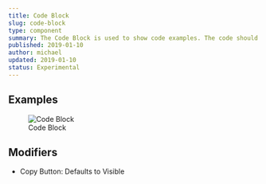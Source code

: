 ```yaml
---
title: Code Block
slug: code-block
type: component
summary: The Code Block is used to show code examples. The code should be able to be copy and pasted.
published: 2019-01-10
author: michael
updated: 2019-01-10
status: Experimental
---
```


##  Examples

<figure>
    <img src="/static/images/code-block.png" alt="Code Block">
    <figcaption>Code Block</figcaption>
</figure>

## Modifiers
* Copy Button: Defaults to Visible